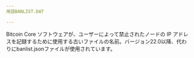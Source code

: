```yaml
---
用語BANLIST.DAT

---
```

Bitcoin Core ソフトウェアが、ユーザーによって禁止されたノードの IP アドレスを記録するために使用する古いファイルの名前。バージョン22.0以降、代わりにbanlist.jsonファイルが使用されています。